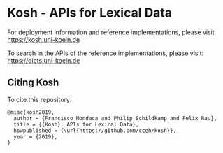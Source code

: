 # Kosh - APIs for Lexical Data

For deployment information and reference implementations, please visit <a href="https://kosh.uni-koeln.de">https://kosh.uni-koeln.de</a>

To search in the APIs of the reference implementations, please visit: <a href="https://dicts.uni-koeln.de/">https://dicts.uni-koeln.de</a>

## Citing Kosh
To cite this repository:

```
@misc{kosh2019,
  author = {Francisco Mondaca and Philip Schildkamp and Felix Rau},
  title = {{Kosh}: APIs for Lexical Data},
  howpublished = {\url{https://github.com/cceh/kosh}},
  year = {2019},
}
```
